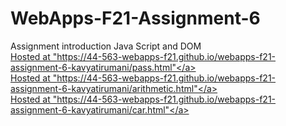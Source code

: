 # WebApps-F21-Assignment-6
Assignment introduction Java Script and DOM<br>
<a href="https://44-563-webapps-f21.github.io/webapps-f21-assignment-6-kavyatirumani/pass.html">Hosted at "https://44-563-webapps-f21.github.io/webapps-f21-assignment-6-kavyatirumani/pass.html"</a><br>
<a href="https://44-563-webapps-f21.github.io/webapps-f21-assignment-6-kavyatirumani/arithmetic.html">Hosted at "https://44-563-webapps-f21.github.io/webapps-f21-assignment-6-kavyatirumani/arithmetic.html"</a><br>
<a href="https://44-563-webapps-f21.github.io/webapps-f21-assignment-6-kavyatirumani/car.html">Hosted at "https://44-563-webapps-f21.github.io/webapps-f21-assignment-6-kavyatirumani/car.html"</a>
